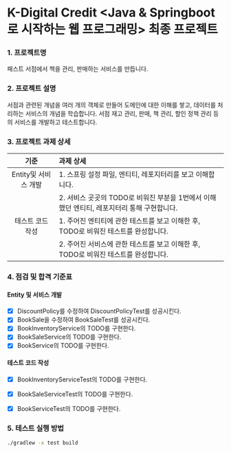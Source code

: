 # K-Digital Credit <Java & Springboot로 시작하는 웹 프로그래밍> 최종 프로젝트

### 

### 1. 프로젝트명

패스트 서점에서 책을 관리, 판매하는 서비스를 만듭니다.



### 2. 프로젝트 설명

서점과 관련된 개념을 여러 개의 객체로 만들어 도메인에 대한 이해를 쌓고, 데이터를 처리하는 서비스의 개념을 학습합니다. 서점 재고 관리, 판매, 책 관리, 할인 정책 관리 등의 서비스를 개발하고 테스트합니다.



### 3. 프로젝트 과제 상세

|         기준         | 과제 상세                                                    |
| :------------------: | :----------------------------------------------------------- |
| Entity및 서비스 개발 | 1. 스프링 설정 파일, 엔티티, 레포지터리를 보고 이해합니다.   |
|                      | 2. 서비스 곳곳의 TODO로 비워진 부분을 1번에서 이해했던 엔티티, 레포지터리 통해 구현합니다. |
|   테스트 코드 작성   | 1. 주어진 엔티티에 관한 테스트를 보고 이해한 후, TODO로 비워진 테스트를 완성합니다. |
|                      | 2. 주어진 서비스에 관한 테스트를 보고 이해한 후, TODO로 비워진 테스트를 완성합니다. |



### 4. 점검 및 합격 기준표

#### Entity 및 서비스 개발

- [x] DiscountPolicy를 수정하여 DiscountPolicyTest를 성공시킨다.
- [x] BookSale을 수정하여 BookSaleTest를 성공시킨다.
- [x] BookInventoryService의 TODO를 구현한다.
- [x] BookSaleService의 TODO를 구현한다.
- [x] BookService의 TODO를 구현한다.

#### 테스트 코드 작성

- [x] BookInventoryServiceTest의 TODO를 구현한다.
- [x] BookSaleServiceTest의 TODO를 구현한다.
- [x] BookServiceTest의 TODO를 구현한다.



### 5. 테스트 실행 방법

```bash
./gradlew -x test build
```

